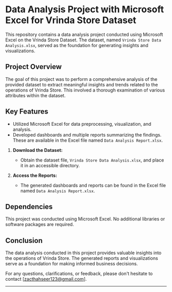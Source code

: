 # Data Analysis Project with Microsoft Excel for Vrinda Store Dataset

This repository contains a data analysis project conducted using Microsoft Excel on the Vrinda Store Dataset. The dataset, named `Vrinda Store Data Analysis.xlsx`, served as the foundation for generating insights and visualizations.

## Project Overview

The goal of this project was to perform a comprehensive analysis of the provided dataset to extract meaningful insights and trends related to the operations of Vrinda Store. This involved a thorough examination of various attributes within the dataset.

## Key Features

- Utilized Microsoft Excel for data preprocessing, visualization, and analysis.
- Developed dashboards and multiple reports summarizing the findings. These are available in the Excel file named `Data Analysis Report.xlsx`.

1. **Download the Dataset:**
   - Obtain the dataset file, `Vrinda Store Data Analysis.xlsx`, and place it in an accessible directory.

2. **Access the Reports:**
   - The generated dashboards and reports can be found in the Excel file named `Data Analysis Report.xlsx`.

## Dependencies

This project was conducted using Microsoft Excel. No additional libraries or software packages are required.

## Conclusion

The data analysis conducted in this project provides valuable insights into the operations of Vrinda Store. The generated reports and visualizations serve as a foundation for making informed business decisions.

For any questions, clarifications, or feedback, please don't hesitate to contact [zacthahseer123@gmail.com].

---
